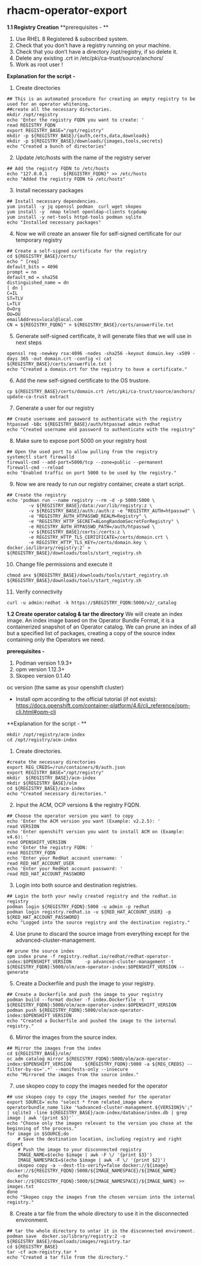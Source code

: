 # rhacm-operator-export

**1.1 Registry Creation**
**prerequisites - **

1. Use RHEL 8 Registered & subscribed system.
2. Check that you don't have a registry running on your machine.
3. Check that you don’t have a directory /opt/registry, if so delete it.
4. Delete any existing .crt in /etc/pki/ca-trust/source/anchors/
5. Work as root user !

**Explanation for the script -**

1. Create directories
```
## This is an automated procedure for creating an empty registry to be used for an operator whitening.
##create all the necessary directories.
mkdir /opt/registry
echo 'Enter the registry FQDN you want to create: '
read REGISTRY_FQDN
export REGISTRY_BASE="/opt/registry"
mkdir -p ${REGISTRY_BASE}/{auth,certs,data,downloads}
mkdir -p ${REGISTRY_BASE}/downloads/{images,tools,secrets}
echo "Created a bunch of directories"
```
2. Update /etc/hosts with the name of the registry server
```
## Add the registry FQDN to /etc/hosts
echo "127.0.0.1      ${REGISTRY_FQDN}" >> /etc/hosts
echo "Added the registry FQDN to /etc/hosts"
```
3. Install necessary packages
```
## Install necessary dependencies.
yum install -y jq openssl podman  curl wget skopeo
yum install -y  nmap telnet openldap-clients tcpdump
yum install -y net-tools httpd-tools podman sqlite
echo "Installed necessary packages"
```
4. Now we will create an answer file for self-signed certificate for our temporary registry
```
## Create a self-signed certificate for the registry
cd ${REGISTRY_BASE}/certs/
echo " [req]
default_bits = 4096
prompt = no
default_md = sha256
distinguished_name = dn
[ dn ]
C=IL
ST=TLV
L=TLV
O=Org
OU=OU
emailAddress=local@local.com
CN = ${REGISTRY_FQDN}" > ${REGISTRY_BASE}/certs/answerFile.txt
```
5. Generate self-signed certificate, it will generate files that we will use in next steps
```
openssl req -newkey rsa:4096 -nodes -sha256 -keyout domain.key -x509 -days 365 -out domain.crt -config <( cat ${REGISTRY_BASE}/certs/answerFile.txt )
echo "Created a domain.crt for the registry to have a certificate."
```
6. Add the new self-signed certificate to the OS trustore.
```
cp ${REGISTRY_BASE}/certs/domain.crt /etc/pki/ca-trust/source/anchors/
update-ca-trust extract
```
7. Generate a user for our registry
```
## Create username and password to authenticate with the registry
htpasswd -bBc ${REGISTRY_BASE}/auth/htpasswd admin redhat
echo "Created username and password to authenticate with the registry"
```
8. Make sure to expose port 5000 on your registry host
```
## Open the used port to allow pulling from the registry
systemctl start firewalld
firewall-cmd --add-port=5000/tcp --zone=public --permanent
firewall-cmd --reload
echo "Enabled traffic on port 5000 to be used by the registry."
```
9. Now we are ready to run our registry container, create a start script.
```
## Create the registry
echo 'podman run --name registry --rm -d -p 5000:5000 \
        -v ${REGISTRY_BASE}/data:/var/lib/registry:z \
        -v ${REGISTRY_BASE}/auth:/auth:z -e "REGISTRY_AUTH=htpasswd" \
        -e "REGISTRY_AUTH_HTPASSWD_REALM=Registry" \
        -e "REGISTRY_HTTP_SECRET=ALongRandomSecretForRegistry" \
        -e REGISTRY_AUTH_HTPASSWD_PATH=/auth/htpasswd \
        -v ${REGISTRY_BASE}/certs:/certs:z \
        -e REGISTRY_HTTP_TLS_CERTIFICATE=/certs/domain.crt \
        -e REGISTRY_HTTP_TLS_KEY=/certs/domain.key \
docker.io/library/registry:2' > ${REGISTRY_BASE}/downloads/tools/start_registry.sh
```
10. Change file permissions and execute it
```
chmod a+x ${REGISTRY_BASE}/downloads/tools/start_registry.sh
${REGISTRY_BASE}/downloads/tools/start_registry.sh
```
11. Verify connectivity
```
curl -u admin:redhat -k https://$REGISTRY_FQDN:5000/v2/_catalog
```



**1.2 Create operator catalog & tar the directory**
We will create an index image. An index image based on the Operator Bundle Format, it is a containerized snapshot of an Operator catalog. We can prune an index of all but a specified list of packages, creating a copy of the source index containing only the Operators we need.

**prerequisites -**
1. Podman version 1.9.3+
2. opm version 1.12.3+
3. Skopeo version 0.1.40


oc version (the same as your openshift cluster)
-	Install opm according to the official tutorial (if not exists):
https://docs.openshift.com/container-platform/4.6/cli_reference/opm-cli.html#opm-cli


**Explanation for the script - **

```
mkdir /opt/registry/acm-index
cd /opt/registry/acm-index
```

1. Create directories.
```
#create the necessary directories
export REG_CREDS=/run/containers/0/auth.json
export REGISTRY_BASE="/opt/registry"
mkdir  ${REGISTRY_BASE}/acm-index
mkdir ${REGISTRY_BASE}/olm
cd ${REGISTRY_BASE}/acm-index
echo "Created necessary directories."
```
2. Input the ACM, OCP versions & the registry FQDN.
```
## Choose the operator version you want to copy
echo 'Enter the ACM version you want (Example: v2.2.5): '
read VERSION
echo 'Enter openshift version you want to install ACM on (Example: v4.6): '
read OPENSHIFT_VERSION
echo 'Enter the registry FQDN: '
read REGISTRY_FQDN
echo 'Enter your RedHat account username: '
read RED_HAT_ACCOUNT_USER
echo 'Enter your RedHat account password: '
read RED_HAT_ACCOUNT_PASSWORD
```
3. Login into both source and destination registries.
```
## Login the both your newly created registry and the redhat.io registry
podman login ${REGISTRY_FQDN}:5000 -u admin -p redhat
podman login registry.redhat.io -u ${RED_HAT_ACCOUNT_USER} -p ${RED_HAT_ACCOUNT_PASSWORD}
echo "Logged into the source registry and the destination registry."
```
4. Use prune to discard the source image from everything except for the advanced-cluster-management.
```
## prune the source index
opm index prune -f registry.redhat.io/redhat/redhat-operator-index:$OPENSHIFT_VERSION     -p advanced-cluster-management -t ${REGISTRY_FQDN}:5000/olm/acm-operator-index:$OPENSHIFT_VERSION --generate
```
5. Create a Dockerfile and push the image to your registry.
```
## Create a Dockerfile and push the image to your registry
podman build --format docker -f index.Dockerfile -t ${REGISTRY_FQDN}:5000/olm/acm-operator-index:$OPENSHIFT_VERSION
podman push ${REGISTRY_FQDN}:5000/olm/acm-operator-index:$OPENSHIFT_VERSION
echo "Created a Dockerfile and pushed the image to the internal registry."
```
6. Mirror the images from the source index.
```
## Mirror the images from the index
cd ${REGISTRY_BASE}/olm/
oc adm catalog mirror ${REGISTRY_FQDN}:5000/olm/acm-operator-index:$OPENSHIFT_VERSION     ${REGISTRY_FQDN}:5000 -a ${REG_CREDS} --filter-by-os='.*' --manifests-only --insecure
echo "Mirrored the images from the source index."
```
7. use skopeo copy to copy the images needed for the operator
```
## use skopeo copy to copy the images needed for the operator
export SOURCE=`echo "select * from related_image where operatorbundle_name like '%advanced-cluster-management.${VERSION}%';" | sqlite3 -line ${REGISTRY_BASE}/acm-index/database/index.db | grep image | awk '{print $3}'`
echo "Choose only the images relevant to the version you chose at the beginning of the process."
for image in $SOURCE;do
    # Save the destination location, including registry and right digest
    # Push the image to your disconnected registry
    IMAGE_NAME=$(echo $image | awk -F \/ '{print $3}')
    IMAGE_NAMESPACE=$(echo $image | awk -F \/ '{print $2}')
    skopeo copy -a --dest-tls-verify=false docker://${image} docker://${REGISTRY_FQDN}:5000/${IMAGE_NAMESPACE}/${IMAGE_NAME}
    echo docker://${REGISTRY_FQDN}:5000/${IMAGE_NAMESPACE}/${IMAGE_NAME} >> images.txt
done
echo "Skopeo copy the images from the chosen version into the internal registry."
```
8. Create a tar file from the whole directory to use it in the disconnected environment.
```
## tar the whole directory to untar it in the disconnected enviroment.
podman save  docker.io/library/registry:2 -o ${REGISTRY_BASE}/downloads/images/registry.tar
cd ${REGISTRY_BASE}
tar -cf acm-registry.tar *
echo "Created a tar file from the directory."
```
